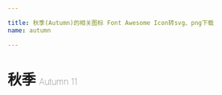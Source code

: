 ```yaml
---

title: 秋季(Autumn)的相关图标 Font Awesome Icon转svg、png下载
name: autumn

---
```


# 秋季  <small style="font-size: 60%;font-weight: 100">Autumn <span class="badge-secondary badge">11</span> </small>

<search tag="autumn" :max="0"/>


